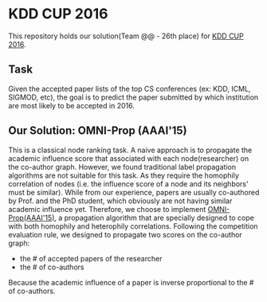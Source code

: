 # KDD CUP 2016
This repository holds our solution(Team @@ - 26th place) for [KDD CUP 2016](https://kddcup2016.azurewebsites.net/).

## Task
Given the accepted paper lists of the top CS conferences (ex: KDD, ICML, SIGMOD, etc), the goal is to predict the paper submitted by which institution are most likely to be accepted in 2016.

## Our Solution: OMNI-Prop (AAAI'15)
This is a classical node ranking task. A naive approach is to propagate the academic influence score that associated with each node(researcher) on the co-author graph.
However, we found traditional label propagation algorithms are not suitable for this task. As they require the homophily correlation of nodes (i.e. the influence score of a node and its neighbors' must be similar). While from our experience, papers are usually co-authored by Prof. and the PhD student, which obviously are not having similar academic influence yet.
Therefore, we choose to implement [OMNI-Prop(AAAI'15)](https://www.aaai.org/ocs/index.php/AAAI/AAAI15/paper/view/9382), a propagation algorithm that are specially designed to cope with both homophily and heterophily correlations.
Following the competition evaluation rule, we designed to propagate two scores on the co-author graph:
 * the # of accepted papers of the researcher
 * the # of co-authors

Because the academic influence of a paper is inverse proportional to the # of co-authors.